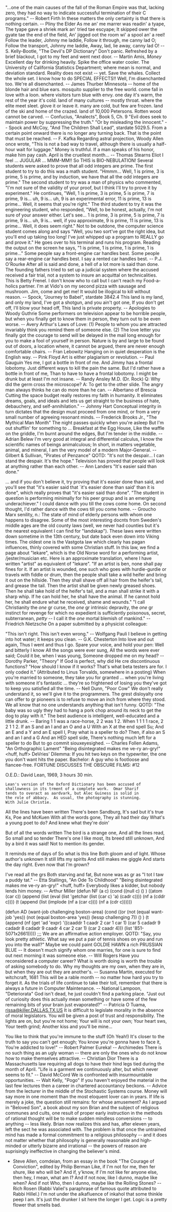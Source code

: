 "...one of the main causes of the fall of the Roman Empire was that,
lacking zero, they had no way to indicate successful termination of
their C programs."
-- Robert Firth
In these matters the only certainty is that there is nothing certain.
		-- Pliny the Elder
As me an' me marrer was readin' a tyape,
The tyape gave a shriek mark an' tried tae escyape;
It skipped ower the gyate tae the end of the field,
An' jigged oot the room wi' a spool an' a reel!
Follow the leader, Johnny me laddie,
Follow it through, me canny lad O;
Follow the transport, Johnny me laddie,
Away, lad, lie away, canny lad O!
		-- S. Kelly-Bootle, "The Devil's DP Dictionary"
Don't panic.
Refreshed by a brief blackout, I got to my feet and went next door.
-- Martin Amis, _Money_
Excellent day for drinking heavily.  Spike the office water cooler.
The University of California Statistics Department; where mean is normal,
and deviation standard.
Reality does not exist -- yet.
Save the whales.  Collect the whole set.
I know how to do SPECIAL EFFECTS!!
Well, I'm disenchanted too.  We're all disenchanted.
		-- James Thurber
Minnesota --
	home of the blonde hair and blue ears.
	mosquito supplier to the free world.
	come fall in love with a loon.
	where visitors turn blue with envy.
	one day it's warm, the rest of the year it's cold.
	land of many cultures -- mostly throat.
	where the elite meet sleet.
	glove it or leave it.
	many are cold, but few are frozen.
	land of the ski and home of the crazed.
	land of 10,000 Petersons.
Rotten wood cannot be carved.
		-- Confucius, "Analects", Book 5, Ch. 9
	"Evil does seek to maintain power by suppressing the truth."
	"Or by misleading the innocent."
		-- Spock and McCoy, "And The Children Shall Lead",
		   stardate 5029.5.
From a certain point onward there is no longer any turning back. 
That is the point that must be reached.
		-- F. Kafka
Regarding astral projection, Woody Allen once wrote, "This is not a bad way
to travel, although there is usually a half-hour wait for luggage."
Money is truthful.  If a man speaks of his honor, make him pay cash.
April is the cruellest month...
		-- Thomas Stearns Eliot
I feel ... JUGULAR ...
MMM-MM!!  So THIS is BIO-NEBULATION! 
	Several students were asked to prove that all odd integers are prime.
	The first student to try to do this was a math student.  "Hmmm...
Well, 1 is prime, 3 is prime, 5 is prime, and by induction, we have that all
the odd integers are prime."
	The second student to try was a man of physics who commented, "I'm not
sure of the validity of your proof, but I think I'll try to prove it by
experiment."  He continues, "Well, 1 is prime, 3 is prime, 5 is prime, 7 is
prime, 9 is...  uh, 9 is... uh, 9 is an experimental error, 11 is prime, 13
is prime...  Well, it seems that you're right."
	The third student to try it was the engineering student, who responded,
"Well, to be honest, actually, I'm not sure of your answer either.  Let's
see...  1 is prime, 3 is prime, 5 is prime, 7 is prime, 9 is... uh, 9 is...
well, if you approximate, 9 is prime, 11 is prime, 13 is prime...  Well, it
does seem right."
	Not to be outdone, the computer science student comes along and says
"Well, you two sort've got the right idea, but you'll end up taking too long!
I've just whipped up a program to REALLY go and prove it."  He goes over to
his terminal and runs his program.  Reading the output on the screen he says,
"1 is prime, 1 is prime, 1 is prime, 1 is prime..."
Some people say a front-engine car handles best.  Some people say a
rear-engine car handles best.  I say a rented car handles best.
		-- P.J. O'Rourke
After all is said and done, a hell of a lot more is said than done.
The founding fathers tried to set up a judicial system where the accused
received a fair trial, not a system to insure an acquittal on technicalities.
This is Betty Frenel.  I don't know who to call but I can't reach my
Food-a-holics partner.  I'm at Vido's on my second pizza with sausage
and mushroom.  Jim, come and get me!
It would be illogical to kill without reason.
		-- Spock, "Journey to Babel", stardate 3842.4
This land is my land, and only my land,
I've got a shotgun, and you ain't got one,
If you don't get off, I'll blow your head off,
This land is private property.
		-- Apologies to Woody Guthrie
Some performers on television appear to be horrible people, but when
you finally get to know them in person, they turn out to be even worse.
		-- Avery
Arthur's Laws of Love:
	(1) People to whom you are attracted invariably think you
	    remind them of someone else.
	(2) The love letter you finally got the courage to send will be
	    delayed in the mail long enough for you to make a fool of
	    yourself in person.
Nature is by and large to be found out of doors, a location where,
it cannot be argued, there are never enough comfortable chairs.
		-- Fran Lebowitz
Hanging on in quiet desperation is the English way.
		-- Pink Floyd
Art is either plagiarism or revolution.
		-- Paul Gauguin
Yes me, I got a bottle in front of me.
And Jimmy has a frontal lobotomy.
Just different ways to kill the pain the same.
But I'd rather have a bottle in front of me,
Than to have to have a frontal lobotomy.
I might be drunk but at least I'm not insane.
		-- Randy Ansley M.D. (Dr. Rock)
Q:	Why did the germ cross the microscope?
A:	To get to the other slide.
The angry man always thinks he can do more than he can.
		-- Albertano of Brescia
Cutting the space budget really restores my faith in humanity.  It
eliminates dreams, goals, and ideals and lets us get straight to the
business of hate, debauchery, and self-annihilation."
		-- Johnny Hart
Conceptual integrity in turn dictates that the design must proceed
from one mind, or from a very small number of agreeing resonant minds.
		-- Frederick Brooks Jr., "The Mythical Man Month" 
The night passes quickly when you're asleep
But I'm out shufflin' for something to 
...
Breakfast at the Egg House,
Like the waffle on the griddle,
I'm burnt around the edges,
But I'm tender in the middle.
		-- Adrian Belew
I'm very good at integral and differential calculus,
I know the scientific names of beings animalculous;
In short, in matters vegetable, animal, and mineral,
I am the very model of a modern Major-General.
		-- Gilbert & Sullivan, "Pirates of Penzance"
QOTD:
	 "It's not the despair... I can stand the despair.  It's the hope."
Television has proved that people will look at anything rather than each other.
		-- Ann Landers
"It's easier said than done."

... and if you don't believe it, try proving that it's easier done than
said, and you'll see that "it's easier said that `it's easier done than
said' than it is done", which really proves that "it's easier said than
done".
"The student in question is performing minimally for his peer group and
is an emerging underachiever."
I could dance with you till the cows come home.  On second thought, I'd rather
dance with the cows till you come home.
		-- Groucho Marx
senility, n.:
	The state of mind of elderly persons with whom one happens to disagree.
Some of the most interesting docnts from Sweden's middle ages are the
old county laws (well, we never had counties but it's the nearest equivalent
I can find for "landskap").  These laws were written down sometime in the
13th century, but date back even down into Viking times.  The oldest one is
the Vastgota law which clearly has pagan influences, thinly covered with some
Christian stuff.  In this law, we find a page about "lekare", which is the
Old Norse word for a performing artist, /jester/musician etc.  Here is
an approximate translation, where I have written "artist" as equivalent of
"lekare".
	"If an artist is ben, none shall pay fines for it.  If an artist
	is wounded, one such who goes with hurdie-gurdie or travels with
	fiddle or drum, then the people shall take a wild heifer and bring
	it out on the hillside.  Then they shall shave off all hair from the
	heifer's tail, and grease the tail.  Then the artist shall be given
	newly greased shoes.  Then he shall take hold of the heifer's tail,
	and a man shall strike it with a sharp whip.  If he can hold her, he
	shall have the animal.  If he cannot hold her, he shall endure what
	he received, shame and wounds."
"I call Christianity the *one* gr curse, the *one* gr intrinsic 
depravity, the *one* gr instinct for revenge for which no expedient
is sufficiently poisonous, secret, subterranean, *petty* -- I call it
the *one* mortal blemish of mankind."
-- Friedrich Nietzsche
On a paper submitted by a physicist colleague:

"This isn't right.  This isn't even wrong."
		-- Wolfgang Pauli
I believe in getting into hot water; it keeps you clean.
		-- G.K. Chesterton
Into love and out again,
	Thus I went and thus I go.
Spare your voice, and hold your pen:
	Well and bitterly I know
All the songs were ever sung,
	All the words were ever said;
Could it be, when I was young,
	Someone dropped me on my head?
		-- Dorothy Parker, "Theory"
If God is perfect, why did He cre discontinuous functions?
"How should I know if it works?  That's what beta testers are for.  I only
coded it."
(Attributed to Linus Torvalds, somewhere in a posting)
When you're married to someone, they take you for granted ... when
you're living with someone it's fantastic ... they're so frightened
of losing you they've got to keep you satisfied all the time.
		-- Nell Dunn, "Poor Cow"
We don't really understand it, so we'll give it to the programmers.
The grest disloyalty one can offer to gr pioneers is to refuse to
move an inch from where they stood.
We all know that no one understands anything that isn't funny.
QOTD:
	"The baby was so ugly they had to hang a pork chop around its
	neck to get the dog to play with it."
The best audience is intelligent, well-educated and a little drunk.
		--  Baring
1 1 was a race-horse, 2 2 was 1 2. When 1 1 1 1 race, 2 2 1 1 2.
If an S and an I and an O and a U
With an X at the end spell Su;
And an E and a Y and an E spell I,
Pray what is a speller to do?
Then, if also an S and an I and a G
And an HED spell side,
There's nothing much left for a speller to do
But to go commit siouxeyesighed.
		-- Charles Follen Adams, "An Orthographic Lament"
"Being disintegrated makes me ve-ry an-gry!" <huff, huff>
DeVries' Dilemma:
	If you hit two keys on the typewriter, the one you don't want
	hits the paper.
Bachelor:
	A guy who is footloose and fiancee-free.
FORTUNE DISCUSSES THE OBSCURE FILMS: #12

O.E.D.:				David Lean, 1969, 3 hours 30 min.

	Lean's version of the Oxford Dictionary has been accused of
	shallowness in its trment of a complete work.  Omar Sharif
	tends to overact as aardvark, but Alec Guiness is solid in
	the role of abbacy.  As usual, the photography is stunning.
	With Julie Christie.
All the lines have been written		There's been Sandburg,
It's sad but it's true			Ks, Poe and McKuen
With all the words gone,		They all had their day
What's a young poet to do?		And knew what they're doin'

But of all the words written		The bird is a strange one,
And all the lines read,			So small and so tender
There's one I like most,		Its breed still unknown,
And by a bird it was said!		Not to mention its gender.

It reminds me of days of		So what is this line
Both gloom and of light.		Whose author's unknown
It still lifts my spirits		And still makes me giggle
And starts the day right.		Even now that I'm grown?

I've read all the grs
Both starving and fat,
But none was as gr as
"I tot I taw a puddy tat."
		-- Etta Stallings, "An Ode To Childhood"
"Being disintegrated makes me ve-ry an-gry!" <huff, huff>
Everybody likes a kidder, but nobody lends him money.
		-- Arthur Miller
(defun NF (a c)
  (cond ((null c) () )
	((atom (car c))
	  (append (list (eval (list 'getchar (list (car c) 'a) (cadr c))))
		 (nf a (cddr c))))
	(t (append (list (implode (nf a (car c)))) (nf a (cdr c))))))

(defun AD (want-job challenging boston-area)
  (cond 
   ((or (not (equal want-job 'yes))
	(not (equal boston-area 'yes))
	(lessp challenging 7)) () )
   (t (append (nf  (get 'ad 'expr)
	  '((caaddr 1 caadr 2 car 1 car 1)
	    (car 5 cadadr 9 cadadr 8 cadadr 9 caadr 4 car 2 car 1)
	    (car 2 caadr 4)))
      (list '851-5071x2661)))))
;;;     We are an affirmative action employer.
QOTD:
	"Say, you look pretty athletic.  What say we put a pair of tennis
	shoes on you and run you into the wall?"
Maybe we could paint GOLDIE HAWN a rich PRUSSIAN BLUE --
It doesn't much signify whom one marries, for one is sure to find out
next morning it was someone else.
		-- Will Rogers
Have you reconsidered a computer career?
What is worth doing is worth the trouble of asking somebody to do.
Why my thoughts are my own, when they are in, but when they are out they
are another's.
		 -- Susanna Martin, executed for witchcraft, 1681
This will be a rable month -- no matter how hard you try to forget it.
As the trials of life continue to take their toll, remember that there
is always a future in Computer Maintenance.
		-- National Lampoon, "Deteriorata"
God isn't dead, he just couldn't find a parking place.
"Just out of curiosity does this actually mean something or have some
of the few remaining bits of your brain just evaporated?"
		-- Patricia O Tuama, rissa@killer.DALLAS.TX.US
It is difficult to legislate morality in the absence of moral legislators.
You will be given a post of trust and responsibility.
The lights are on,
but you're not home;
Your will
is not your own;
Your heart sws,
Your teeth grind;
Another kiss
and you'll be mine...

You like to think that you're immune to the stuff
(Oh Yeah!)
It's closer to the truth to say you can't get enough;
You know you're gonna have to face it,
You're addicted to love!"
		-- Robert Palmer
Eureka!
		-- Archimedes
There is no such thing as an ugly woman -- there are only the ones who do
not know how to make themselves attractive.
		-- Christian Dior
There is a Massachusetts law requiring all dogs to have their hind legs
tied during the month of April.
"Life is a garment we continuously alter, but which never seems to fit."
-- David McCord
We is confronted with insurmountable opportunities.
		-- Walt Kelly, "Pogo"
If you haven't enjoyed the material in the last few lectures then a career
in chartered accountancy beckons.
		-- Advice from the lecturer in the middle of the Stochastic
		   Systems course.
Money will say more in one moment than the most eloquent lover can in years.
If life is merely a joke, the question still remains: for whose amusement?
As I argued in "Beloved Son", a book about my son Brian and the subject
of religious communes and cults, one result of proper early instruction
in the methods of rational thought will be to make sudden mindless
conversions -- to anything -- less likely.  Brian now realizes this and
has, after eleven years, left the sect he was associated with.  The 
problem is that once the untrained mind has made a formal commitment to
a religious philosophy -- and it does not matter whether that philosophy
is generally reasonable and high-minded or utterly bizarre and 
irrational -- the powers of reason are suprisingly ineffective in 
changing the believer's mind.
- Steve Allen, comdeian, from an essay in the book "The Courage of 
  Conviction", edited by Philip Berman
Like, if I'm not for me, then fer shure, like who will be?  And if, y'know,
if I'm not like fer anyone else, then hey, I mean, what am I?  And if not
now, like I dunno, maybe like when?  And if not Who, then I dunno, maybe
like the Rolling Stones?
		-- Rich Rosen (Rabbi Valiel's paraphrase of famous quote
		   attributed to Rabbi Hillel.)
I'm not under the alkafluence of inkahol
that some thinkle peep I am.
It's just the drunker I sit here the longer I get.
Logic is a pretty flower that smells bad.
